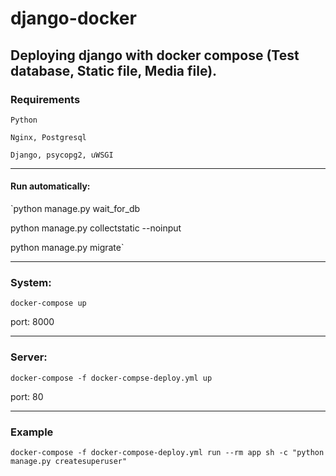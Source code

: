 # django-docker

## Deploying django with docker compose (Test database, Static file, Media file).


### Requirements
`Python`

`Nginx, Postgresql`

`Django, psycopg2, uWSGI`

---


#### Run automatically:

`python manage.py wait_for_db

python manage.py collectstatic --noinput

python manage.py migrate`

---

### System:
`docker-compose up`

port: 8000

---

### Server:
`docker-compose -f docker-compse-deploy.yml up`

port: 80

---

### Example

`docker-compose -f docker-compose-deploy.yml run --rm app sh -c "python manage.py createsuperuser"`

